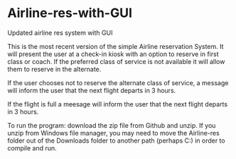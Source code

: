 # Airline-res-with-GUI
Updated airline res system with GUI

This is the most recent version of the simple Airline reservation System. It will present the user at a check-in kiosk with an option
to reserve in first class or coach. If the preferred class of service is not available it will allow them to reserve in the alternate.

If the user chooses not to reserve the alternate class of service, a message will inform the user that the next flight departs in 3 hours.

If the flight is full a meesage will inform the user that the next flight departs in 3 hours.

To run the program: download the zip file from Github and unzip. If you unzip from Windows file manager, you may need to move the 
Airline-res folder out of the Downloads folder to another path (perhaps C:\) in order to compile and run.
